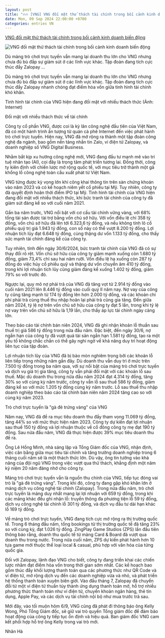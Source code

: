 ```yaml
---
layout: post
title: "🔥🔥 [VNG] VNG đối mặt thử thách tài chính trong bối cảnh kinh doanh biến động"
date: Mon, 09 Sep 2024 22:00:00 +0700
categories: entries VN
---
```

[VNG đối mặt thử thách tài chính trong bối cảnh kinh doanh biến động](https://doanhnghiephoinhap.vn/vng-doi-mat-thu-thach-tai-chinh-trong-boi-canh-kinh-doanh-bien-dong.html)

![VNG đối mặt thử thách tài chính trong bối cảnh kinh doanh biến động](https://media.doanhnghiephoinhap.vn/uploads/2024/09/09/600x375_vngtgd-07035432-1725865656.jpg)

Dù mảng trò chơi trực tuyến vẫn mang lại doanh thu lớn cho VNG nhưng chưa đủ bù đắp sự giảm sút ở các lĩnh vực khác. Tập đoàn đang tích cực thúc đẩy Zalopay ...

Dù mảng trò chơi trực tuyến vẫn mang lại doanh thu lớn cho VNG nhưng chưa đủ bù đắp sự giảm sút ở các lĩnh vực khác. Tập đoàn đang tích cực thúc đẩy Zalopay nhanh chóng đạt điểm hòa vốn giữa tình hình tài chính khó khăn.

Tình hình tài chính của VNG hiện đang đối mặt với nhiều thách thức (Ảnh: Internet)

Đối mặt với nhiều thách thức về tài chính

Công ty cổ phần VNG, được coi là kỳ lân công nghệ đầu tiên của Việt Nam, đã có một hành trình ấn tượng từ quán cà phê Internet đến việc phát hành trò chơi trực tuyến. Hiện nay, VNG đã mở rộng ra thành một tập đoàn công nghệ đa ngành, bao gồm nền tảng nhắn tin Zalo, ví điện tử Zalopay, và doanh nghiệp số VNG Digital Business.

Nhằm bắt kịp xu hướng công nghệ mới, VNG đang đầu tư mạnh mẽ vào trí tuệ nhân tạo (AI), coi đây là trọng tâm phát triển tương lai. Đồng thời, công ty kiên định với chiến lược mở rộng quốc tế, với mục tiêu trở thành một gã khổng lồ công nghệ toàn cầu xuất phát từ Việt Nam.

VNG từng được kỳ vọng lớn khi công khai thông tin trên sàn chứng khoán vào năm 2023 và có kế hoạch niêm yết cổ phiếu tại Mỹ. Tuy nhiên, công ty đã quyết định hoãn thời điểm IPO tại Mỹ. Tình hình tài chính của VNG hiện đang đối mặt với nhiều thách thức, khi bức tranh tài chính của công ty đã giảm sút đáng kể so với cuối năm 2021.

Gần ba năm trước, VNG nổi bật với cơ cấu tài chính vững vàng, với 68% tổng tài sản được tài trợ bằng vốn chủ sở hữu. Với vốn điều lệ chỉ 358 tỷ đồng, vốn chủ sở hữu đã lên tới 6.323,6 tỷ đồng, và nếu không tính lô cổ phiếu quỹ trị giá 1.943 tỷ đồng, con số này có thể vượt 8.200 tỷ đồng. Lợi nhuận tích lũy đạt 6.648 tỷ đồng, cùng thặng dư vốn 1.133 tỷ đồng, cho thấy sức mạnh tài chính đáng kể của công ty.

Tuy nhiên, tính đến ngày 30/6/2024, bức tranh tài chính của VNG đã có sự thay đổi rõ rệt. Vốn chủ sở hữu của công ty giảm mạnh xuống còn 1.680 tỷ đồng, giảm 73,4% chỉ sau hai năm rưỡi. Vốn điều lệ hạ xuống còn 287 tỷ đồng do việc hủy cổ phiếu quỹ và thặng dư vốn chuyển âm 410 tỷ đồng, trong khi lợi nhuận tích lũy cũng giảm đáng kể xuống 1.402 tỷ đồng, giảm 79% so với trước đó.

Ngược lại, quy mô nợ phải trả của VNG đã tăng vọt từ 2.914 tỷ đồng vào cuối năm 2021 lên 8.446 tỷ đồng vào cuối quý II năm nay. Nợ vay của công ty cũng tăng mạnh từ 174 tỷ đồng lên hơn 2.000 tỷ đồng, và các khoản chi phí phải trả cùng thuế thu nhập hoãn lại phải trả cũng gia tăng. Đến giữa năm 2024, tỷ lệ nợ trên vốn chủ sở hữu của công ty đạt 5 lần, trong khi tỷ lệ nợ vay trên vốn chủ sở hữu là 1,19 lần, cho thấy áp lực tài chính ngày càng lớn.

Theo báo cáo tài chính bán niên 2024, VNG đã ghi nhận khoản lỗ thuần sau thuế trị giá 586 tỷ đồng trong nửa đầu năm. Đặc biệt, đến ngày 30/6, nợ ngắn hạn của công ty đã vượt quá tài sản ngắn hạn 1.581 tỷ đồng, tạo ra một yếu tố không chắc chắn có thể gây nghi ngờ về khả năng duy trì hoạt động liên tục của tập đoàn.

Lợi nhuận tích lũy của VNG đã bị bào mòn nghiêm trọng bởi các khoản lỗ liên tiếp trong những năm gần đây. Dù doanh thu vẫn duy trì ở mức trên 7.500 tỷ đồng trong ba năm qua, với sự nổi bật của mảng trò chơi trực tuyến và dịch vụ giá trị gia tăng, công ty vẫn phải đối mặt với các khoản lỗ sau thuế. Mặc dù doanh thu trong nửa đầu năm 2024 đạt 4.314 tỷ đồng, tăng 30% so với cùng kỳ năm trước, công ty vẫn lỗ sau thuế 586 tỷ đồng, giảm đáng kể so với mức 1.205 tỷ đồng cùng kỳ năm trước. Lỗ sau thuế thu nhập doanh nghiệp theo báo cáo tài chính bán niên năm 2024 tăng cao so với cùng kỳ năm 2023.

Trò chơi trực tuyến là "gà đẻ trứng vàng" của VNG

Năm nay, VNG đã đề ra mục tiêu doanh thu đầy tham vọng 11.069 tỷ đồng, tăng 44% so với mức thực hiện năm 2023. Công ty dự kiến đạt lợi nhuận sau thuế 150 tỷ đồng và lợi nhuận thuộc về cổ đông công ty mẹ đạt 190 tỷ đồng. Sau nửa đầu năm, VNG đã thực hiện được 39% mục tiêu doanh thu đề ra.

Ông Lê Hồng Minh, nhà sáng lập và Tổng Giám đốc của VNG, nhận định, việc cân bằng giữa mục tiêu tài chính và tăng trưởng doanh nghiệp trong 6 tháng cuối năm sẽ là một thách thức lớn. Dù vậy, ông tin tưởng vào khả năng của đội ngũ VNG trong việc vượt qua thử thách, khẳng định một năm kỷ niệm 20 năm đáng nhớ cho công ty.

Mảng trò chơi trực tuyến vẫn là nguồn thu chính của VNG, tiếp tục đóng vai trò là "gà đẻ trứng vàng". Trong khi đó, công ty đang gặp khó khăn lớn ở mảng dịch vụ công nghệ tài chính (Zalopay). Trong nửa đầu năm, trò chơi trực tuyến là mảng duy nhất mang lại lợi nhuận với 659 tỷ đồng, trong khi các mảng khác đều ghi nhận lỗ: truyền thông đa phương tiện lỗ 59 tỷ đồng, dịch vụ công nghệ tài chính lỗ 301 tỷ đồng, và dịch vụ đầu tư dài hạn khác lỗ 169 tỷ đồng.

Về mảng trò chơi trực tuyến, VNG đang tích cực mở rộng ra thị trường quốc tế. Trong 6 tháng đầu năm, tổng bookings từ thị trường quốc tế đã tăng 23% so với cùng kỳ, đạt 1.026 tỷ đồng. ZingPlay Game Studios (ZPS) lần đầu tiên thông báo rằng, doanh thu quốc tế từ mảng Card & Board đã vượt qua doanh thu trong nước. Trong nửa cuối năm, ZPS dự kiến phát hành hơn 10 tựa game mới thuộc thể loại local & casual, phù hợp với văn hóa của từng quốc gia.

Đối với Zalopay, lãnh đạo VNG cho biết, công ty đang triển khai các chiến lược nhằm đạt điểm hòa vốn trong thời gian sớm nhất. Các kế hoạch bao gồm thúc đẩy khối lượng thanh toán qua các phương thức như QR Code và ví điện tử, mở rộng dịch vụ đến các doanh nghiệp vừa và nhỏ, và phát triển hệ thống thanh toán xuyên biên giới. Vào đầu tháng 7, Zalopay đã chuyển đổi từ một ví điện tử thuần túy thành ứng dụng thanh toán mở, hỗ trợ nhiều phương thức thanh toán như ví điện tử, chuyển khoản ngân hàng, thẻ tín dụng, Apple Pay, và các dịch vụ tài chính nội bộ như mua trước trả sau.

Mới đây, vào tối muộn hôm 6/9, VNG cũng đã phát đi thông báo ông Kelly Wong, Phó Tổng Giám đốc, sẽ giữ vai trò quyền Tổng giám đốc để đảm bảo hoạt động của công ty tiếp tục ổn định và hiệu quả. Ban giám đốc VNG cam kết phối hợp hỗ trợ ông Kelly trong vai trò mới.

Nhân Hà


